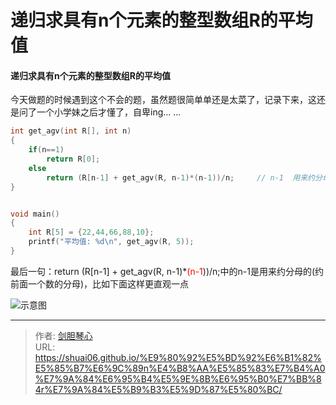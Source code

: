 # 递归求具有n个元素的整型数组R的平均值




#### 递归求具有n个元素的整型数组R的平均值

今天做题的时候遇到这个不会的题，虽然题很简单单还是太菜了，记录下来，这还是问了一个小学妹之后才懂了，自卑ing... ...



```c
int get_agv(int R[], int n)
{
	if(n==1)
		return R[0];
	else
		return (R[n-1] + get_agv(R, n-1)*(n-1))/n;	   // n-1  用来约分母(约前面一个数的分母)， 把分母写在横线的下面比较容易看出来
}


void main()
{
	int R[5] = {22,44,66,88,10};
	printf("平均值: %d\n", get_agv(R, 5));
}

```



最后一句：return (R[n-1] + get_agv(R, n-1)*<font color=red>(n-1</font>))/n;中的n-1是用来约分母的(约前面一个数的分母)，比如下面这样更直观一点

![示意图](http://image.xpshuai.cn/%E6%B1%82%E5%B9%B3%E5%9D%87%E5%80%BC%E9%A2%98.jpg)





---

> 作者: [剑胆琴心](http://shuai06.github.io)  
> URL: https://shuai06.github.io/%E9%80%92%E5%BD%92%E6%B1%82%E5%85%B7%E6%9C%89n%E4%B8%AA%E5%85%83%E7%B4%A0%E7%9A%84%E6%95%B4%E5%9E%8B%E6%95%B0%E7%BB%84r%E7%9A%84%E5%B9%B3%E5%9D%87%E5%80%BC/  

